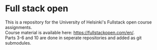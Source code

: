 # Full stack open
This is a repository for the University of Helsinki's Fullstack open course assignments.  
Course material is available here: https://fullstackopen.com/en/.  
Parts 3-6 and 10 are done in seperate repositories and added as git submodules.

